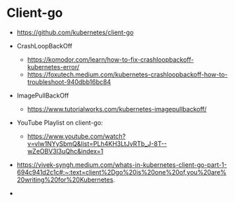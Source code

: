 # Client-go

- https://github.com/kubernetes/client-go
- CrashLoopBackOff 
    - https://komodor.com/learn/how-to-fix-crashloopbackoff-kubernetes-error/
    - https://foxutech.medium.com/kubernetes-crashloopbackoff-how-to-troubleshoot-940dbb16bc84
- ImagePullBackOff
    - https://www.tutorialworks.com/kubernetes-imagepullbackoff/

- YouTube Playlist on client-go:
  - https://www.youtube.com/watch?v=vlw1NYySbmQ&list=PLh4KH3LtJvRTb_J-8T--wZeOBV3l3uQhc&index=1
- https://vivek-syngh.medium.com/whats-in-kubernetes-client-go-part-1-694c941d2c1c#:~:text=client%2Dgo%20is%20one%20of,you%20are%20writing%20for%20Kubernetes.
- 
